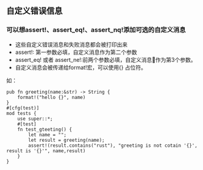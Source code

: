 ## 自定义错误信息

### 可以想assert!、assert_eq!、assert_nq!添加可选的自定义消息

* 这些自定义错误消息和失败消息都会被打印出来
* assert!: 第一参数必填，自定义消息作为第二个参数
* assert_eq! 或者 assert_ne!:前两个参数必填，自定义消息作为第3个参数。
* 自定义消息会被传递给format!宏，可以使用{} 占位符。

如：
```
pub fn greeting(name:&str) -> String {
    format!("hello {}", name)
}
#[cfg(test)]
mod tests {
    use super::*;
    #[test]
    fn test_gteeting() {
        let name = "";
        let result = greeting(name);
        assert!(result.contains("rust"), "greeting is not cotain '{}', result is '{}'", name,result)
    }
}
```
